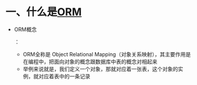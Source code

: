 # 一、什么是[ORM](https://so.csdn.net/so/search?q=ORM&spm=1001.2101.3001.7020)

- ORM概念

  ：

  - ORM全称是 Object Relational Mapping（对象关系映射），其主要作用是在编程中，把面向对象的概念跟数据库中表的概念对相起来
  - 举例来说就是，我们定义一个对象，那就对应着一张表，这个对象的实例，就对应着表中的一条记录
